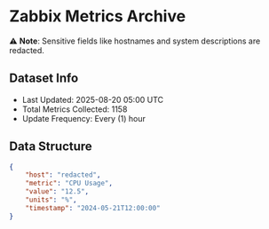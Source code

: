 # Zabbix Metrics Archive

⚠️ **Note**: Sensitive fields like hostnames and system descriptions are redacted.

## Dataset Info
- Last Updated: 2025-08-20 05:00 UTC
- Total Metrics Collected: 1158
- Update Frequency: Every (1) hour

## Data Structure
```json
{
    "host": "redacted",
    "metric": "CPU Usage",
    "value": "12.5",
    "units": "%",
    "timestamp": "2024-05-21T12:00:00"
}
```
